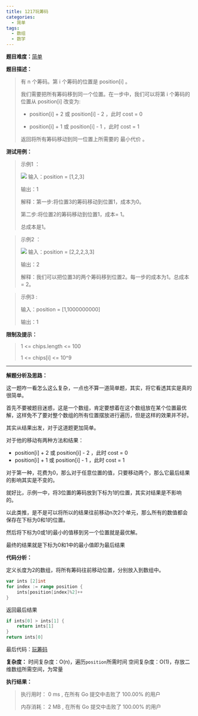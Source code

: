 ```yaml
---
title: 1217玩筹码
categories:
  - 简单
tags:
  - 数组
  - 数学
---
```


**题目难度：**[简单](https://leetcode.cn/problems/minimum-cost-to-move-chips-to-the-same-position/)

**题目描述：**

> 有 n 个筹码。第 i 个筹码的位置是 position[i] 。
>
> 我们需要把所有筹码移到同一个位置。在一步中，我们可以将第 i 个筹码的位置从 position[i] 改变为:
>
> - position[i] + 2 或 position[i] - 2 ，此时 cost = 0
>
> - position[i] + 1 或 position[i] - 1 ，此时 cost = 1
>
> 返回将所有筹码移动到同一位置上所需要的 最小代价 。

**测试用例：**

> 示例1 ：
> 
> ![](../img/leetcode/1217玩筹码/chips_e1.jpg)
> 输入：position = [1,2,3]
> 
> 输出：1
> 
> 解释：第一步:将位置3的筹码移动到位置1，成本为0。
> 
> 第二步:将位置2的筹码移动到位置1，成本= 1。
> 
> 总成本是1。 

> 示例2 ：
>
> ![](../img/leetcode/1217玩筹码/chip_e2.jpg)
> 输入：position = [2,2,2,3,3]
>
> 输出：2
>
> 解释：我们可以把位置3的两个筹码移到位置2。每一步的成本为1。总成本= 2。

> 示例3 :
>
> 输入：position = [1,1000000000]
> 
> 输出：1


**限制及提示：**
> 1 <= chips.length <= 100
> 
> 1 <= chips[i] <= 10^9

---
**解题分析及思路：**

这一题咋一看怎么这么复杂，一点也不算一道简单题，其实，将它看透其实是真的很简单。

首先不要被题目迷惑，这是一个数组，肯定要想着在这个数组放在某个位置最优解，这样免不了要对整个数组的所有位置摆放进行遍历，但是这样的效果并不好。

其实从结果出发，对于这道题更加简单。

对于他的移动有两种方法和结果：
- position[i] + 2 或 position[i] - 2 ，此时 cost = 0
- position[i] + 1 或 position[i] - 1 ，此时 cost = 1

对于第一种，花费为0，那么对于任意位置的值，只要移动两个，那么它最后结果的影响其实是不变的。

就好比，示例一中，将3位置的筹码放到下标为1的位置，其实对结果是不影响的。

以此类推，是不是可以将所以的结果往前移动n次2个单元，那么所有的数值都会保存在下标为0和1的位置。

然后将下标为0或1的最小的值移到另一个位置就是最优解。

最终的结果就是下标为0和1中的最小值即为最后结果



**代码分析：**

定义长度为2的数组，将所有筹码往前移动位置，分别放入到数组中。
```go
var ints [2]int
for index := range position {
    ints[position[index]%2]++
}
```

返回最后结果
```go
if ints[0] > ints[1] {
    return ints[1]
}
return ints[0]
```

最后代码：[玩筹码](https://github.com/lomtom/algorithm-go/blob/main/leetcode/1217玩筹码_test.go)

**复杂度：**
时间复杂度：O(n)，遍历`position`所需时间
空间复杂度：O(1)，存放二维数组所需空间，为常量

**执行结果：**
> 执行用时： 0 ms , 在所有 Go 提交中击败了 100.00% 的用户
> 
> 内存消耗： 2 MB , 在所有 Go 提交中击败了 100.00% 的用户
